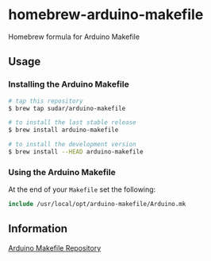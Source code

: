 # homebrew-arduino-makefile

Homebrew formula for Arduino Makefile

## Usage

### Installing the Arduino Makefile

```Bash
# tap this repository
$ brew tap sudar/arduino-makefile

# to install the last stable release
$ brew install arduino-makefile

# to install the development version
$ brew install --HEAD arduino-makefile
```

### Using the Arduino Makefile

At the end of your `Makefile` set the following:

```Makefile
include /usr/local/opt/arduino-makefile/Arduino.mk
```

## Information

[Arduino Makefile Repository](https://github.com/sudar/Arduino-Makefile)

